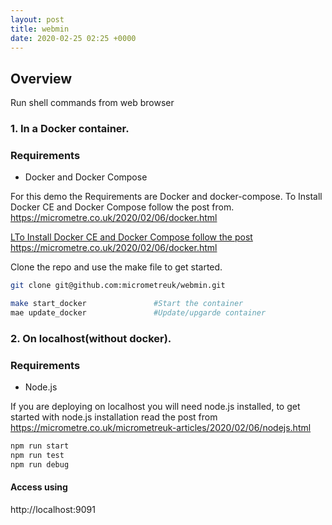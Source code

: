 ```yaml
---
layout: post
title: webmin
date: 2020-02-25 02:25 +0000
---
```

## Overview
Run shell commands from web browser

### 1. In a Docker container.

### Requirements
- Docker and Docker Compose

For this demo the Requirements are Docker and docker-compose. To Install Docker CE and Docker Compose follow the post from. https://micrometre.co.uk/2020/02/06/docker.html

<a href="https://micrometre.co.uk/2020/02/06/docker.html" target="_blank"> LTo Install Docker CE and Docker Compose follow the post  https://micrometre.co.uk/2020/02/06/docker.html</a> 

Clone the repo and use the make file to get started.

``` bash
git clone git@github.com:micrometreuk/webmin.git
```

``` bash
make start_docker               #Start the container
mae update_docker               #Update/upgarde container
```


### 2. On localhost(without docker).

### Requirements
- Node.js

If you are deploying on localhost you will need node.js installed, to get started with node.js installation read the post from https://micrometre.co.uk/micrometreuk-articles/2020/02/06/nodejs.html

``` bash
npm run start
npm run test
npm run debug
```

#### Access using
http://localhost:9091

